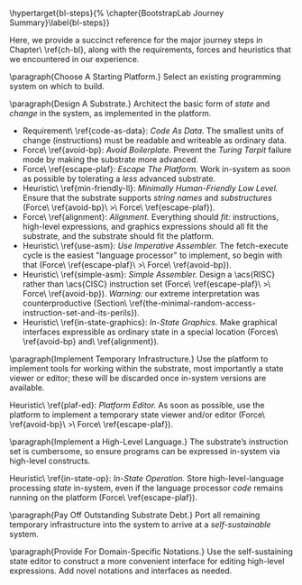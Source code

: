 \hypertarget{bl-steps}{%
\chapter{BootstrapLab Journey Summary}\label{bl-steps}}

Here, we provide a succinct reference for the major journey steps in Chapter\ \ref{ch-bl}, along with the requirements, forces and heuristics that we encountered in our experience.

\paragraph{Choose A Starting Platform.} Select an existing programming system on which to build.

\paragraph{Design A Substrate.} Architect the basic form of *state* and *change* in the system, as implemented in the platform.

- Requirement\ \ref{code-as-data}: *Code As Data.* The smallest units of change (instructions) must be readable and writeable as ordinary data.
- Force\ \ref{avoid-bp}: *Avoid Boilerplate.* Prevent the *Turing Tarpit* failure mode by making the substrate more advanced.
- Force\ \ref{escape-plaf}: *Escape The Platform.* Work in-system as soon as possible by tolerating a *less* advanced substrate.
- Heuristic\ \ref{min-friendly-ll}: *Minimally Human-Friendly Low Level.* Ensure that the substrate supports *string names* and *substructures* (Force\ \ref{avoid-bp}\ $>$\ Force\ \ref{escape-plaf}).
- Force\ \ref{alignment}: *Alignment.* Everything should *fit:* instructions, high-level expressions, and graphics expressions should all fit the substrate, and the substrate should fit the platform.
- Heuristic\ \ref{use-asm}: *Use Imperative Assembler.* The fetch-execute cycle is the easiest "language processor" to implement, so begin with that (Force\ \ref{escape-plaf}\ $>$\ Force\ \ref{avoid-bp}).
- Heuristic\ \ref{simple-asm}: *Simple Assembler.* Design a \acs{RISC} rather than \acs{CISC} instruction set (Force\ \ref{escape-plaf}\ $>$\ Force\ \ref{avoid-bp}). *Warning:* our extreme interpretation was counterproductive (Section\ \ref{the-minimal-random-access-instruction-set-and-its-perils}).
- Heuristic\ \ref{in-state-graphics}: *In-State Graphics.* Make graphical interfaces expressible as ordinary state in a special location (Forces\ \ref{avoid-bp} and\ \ref{alignment}).

\paragraph{Implement Temporary Infrastructure.} Use the platform to implement tools for working within the substrate, most importantly a state viewer or editor; these will be discarded once in-system versions are available.

Heuristic\ \ref{plaf-ed}: *Platform Editor.* As soon as possible, use the platform to implement a temporary state viewer and/or editor (Force\ \ref{avoid-bp}\ $>$\ Force\ \ref{escape-plaf}).

\paragraph{Implement a High-Level Language.} The substrate’s instruction set is cumbersome, so ensure programs can be expressed in-system via high-level constructs. 

Heuristic\ \ref{in-state-op}: *In-State Operation.* Store high-level-language processing *state* in-system, even if the language processor *code* remains running on the platform (Force\ \ref{escape-plaf}).

\paragraph{Pay Off Outstanding Substrate Debt.} Port all remaining temporary infrastructure into the system to arrive at a *self-sustainable* system.

\paragraph{Provide For Domain-Specific Notations.} Use the self-sustaining state editor to construct a more convenient interface for editing high-level expressions. Add
novel notations and interfaces as needed.